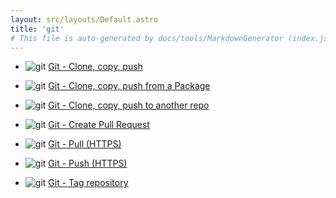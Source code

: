```yaml
---
layout: src/layouts/Default.astro
title: 'git'
# This file is auto-generated by docs/tools/MarkdownGenerator (index.js)
---
```


<ul>

<li>

![git](https://i.octopus.com/library/step-templates/git.png) [Git - Clone, copy, push](/git/git-clone%2C-copy%2C-push/)

</li>
        
<li>

![git](https://i.octopus.com/library/step-templates/git.png) [Git - Clone, copy, push from a Package](/git/git-clone%2C-copy%2C-push-from-a-package/)

</li>
        
<li>

![git](https://i.octopus.com/library/step-templates/git.png) [Git - Clone, copy, push to another repo](/git/git-clone%2C-copy%2C-push-to-another-repo/)

</li>
        
<li>

![git](https://i.octopus.com/library/step-templates/git.png) [Git - Create Pull Request](/git/git-create-pull-request/)

</li>
        
<li>

![git](https://i.octopus.com/library/step-templates/git.png) [Git - Pull (HTTPS)](/git/git-pull-(https)/)

</li>
        
<li>

![git](https://i.octopus.com/library/step-templates/git.png) [Git - Push (HTTPS)](/git/git-push-(https)/)

</li>
        
<li>

![git](https://i.octopus.com/library/step-templates/git.png) [Git - Tag repository](/git/git-tag-repository/)

</li>
        
</ul>
